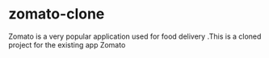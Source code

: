 # zomato-clone
Zomato is a very popular application used for food delivery .This is a cloned project for the existing app Zomato

